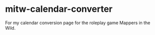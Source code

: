 # mitw-calendar-converter
For my calendar conversion page for the roleplay game Mappers in the Wild.
